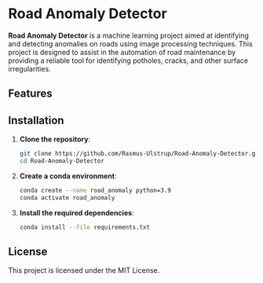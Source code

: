 # Road Anomaly Detector

**Road Anomaly Detector** is a machine learning project aimed at identifying and detecting anomalies on roads using image processing techniques. This project is designed to assist in the automation of road maintenance by providing a reliable tool for identifying potholes, cracks, and other surface irregularities.

## Features

## Installation

1. **Clone the repository**:
   ```bash
   git clone https://github.com/Rasmus-Ulstrup/Road-Anomaly-Detector.git
   cd Road-Anomaly-Detector
2. **Create a conda environment**:
    ```bash
    conda create --name road_anomaly python=3.9
    conda activate road_anomaly
3. **Install the required dependencies**:
    ```bash
    conda install --file requirements.txt

## License
This project is licensed under the MIT License.